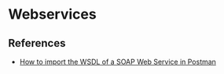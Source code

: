 # Webservices

## References

- [How to import the WSDL of a SOAP Web Service in Postman](https://medium.com/apis-with-valentine/how-to-import-the-wsdl-from-soap-web-service-in-postman-7a9b41424a5f)



## 